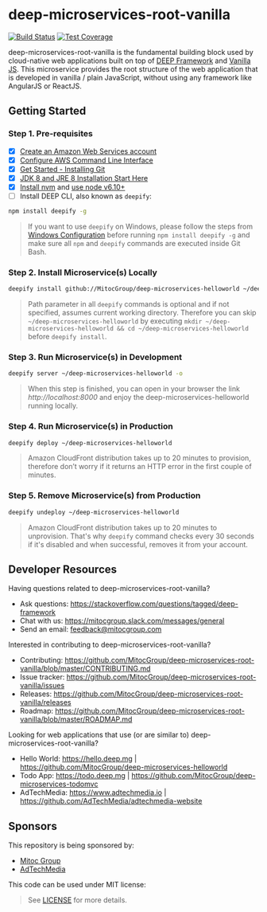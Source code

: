 deep-microservices-root-vanilla
===============================

[![Build Status](https://travis-ci.org/MitocGroup/deep-microservices-root-vanilla.svg?branch=master)](https://travis-ci.org/MitocGroup/deep-microservices-root-vanilla)
[![Test Coverage](https://codeclimate.com/repos/5789fe0f60cba5007800658b/badges/326a841f5de4a64b9019/coverage.svg)](https://codeclimate.com/repos/5789fe0f60cba5007800658b/coverage)

deep-microservices-root-vanilla is the fundamental building block used by cloud-native web applications
built on top of [DEEP Framework](https://github.com/MitocGroup/deep-framework) and
[Vanilla JS](http://vanilla-js.com). This microservice provides the root structure of the web application 
that is developed in vanilla / plain JavaScript, without using any framework like AngularJS or ReactJS.


## Getting Started

### Step 1. Pre-requisites

- [x] [Create an Amazon Web Services account](https://www.youtube.com/watch?v=WviHsoz8yHk)
- [x] [Configure AWS Command Line Interface](https://docs.aws.amazon.com/cli/latest/userguide/cli-chap-getting-started.html)
- [x] [Get Started - Installing Git](https://git-scm.com/book/en/v2/Getting-Started-Installing-Git)
- [x] [JDK 8 and JRE 8 Installation Start Here](https://docs.oracle.com/javase/8/docs/technotes/guides/install/install_overview.html)
- [x] [Install nvm](https://github.com/creationix/nvm#install-script) and [use node v6.10+](https://github.com/creationix/nvm#usage)
- [ ] Install DEEP CLI, also known as `deepify`:

```bash
npm install deepify -g
```

> If you want to use `deepify` on Windows, please follow the steps from
[Windows Configuration](https://github.com/MitocGroup/deep-framework/blob/master/docs/windows.md)
before running `npm install deepify -g` and make sure all `npm` and `deepify` commands are executed
inside Git Bash.

### Step 2. Install Microservice(s) Locally

```bash
deepify install github://MitocGroup/deep-microservices-helloworld ~/deep-microservices-helloworld
```

> Path parameter in all `deepify` commands is optional and if not specified, assumes current
working directory. Therefore you can skip `~/deep-microservices-helloworld` by executing
`mkdir ~/deep-microservices-helloworld && cd ~/deep-microservices-helloworld` before `deepify install`.

### Step 3. Run Microservice(s) in Development

```bash
deepify server ~/deep-microservices-helloworld -o
```

> When this step is finished, you can open in your browser the link *http://localhost:8000*
and enjoy the deep-microservices-helloworld running locally.

### Step 4. Run Microservice(s) in Production

```bash
deepify deploy ~/deep-microservices-helloworld
```

> Amazon CloudFront distribution takes up to 20 minutes to provision, therefore don’t worry
if it returns an HTTP error in the first couple of minutes.

### Step 5. Remove Microservice(s) from Production

```bash
deepify undeploy ~/deep-microservices-helloworld
```

> Amazon CloudFront distribution takes up to 20 minutes to unprovision. That's why `deepify`
command checks every 30 seconds if it's disabled and when successful, removes it from your account.


## Developer Resources

Having questions related to deep-microservices-root-vanilla?

- Ask questions: https://stackoverflow.com/questions/tagged/deep-framework
- Chat with us: https://mitocgroup.slack.com/messages/general
- Send an email: feedback@mitocgroup.com

Interested in contributing to deep-microservices-root-vanilla?

- Contributing: https://github.com/MitocGroup/deep-microservices-root-vanilla/blob/master/CONTRIBUTING.md
- Issue tracker: https://github.com/MitocGroup/deep-microservices-root-vanilla/issues
- Releases: https://github.com/MitocGroup/deep-microservices-root-vanilla/releases
- Roadmap: https://github.com/MitocGroup/deep-microservices-root-vanilla/blob/master/ROADMAP.md

Looking for web applications that use (or are similar to) deep-microservices-root-vanilla?

- Hello World: https://hello.deep.mg | https://github.com/MitocGroup/deep-microservices-helloworld
- Todo App: https://todo.deep.mg | https://github.com/MitocGroup/deep-microservices-todomvc
- AdTechMedia: https://www.adtechmedia.io | https://github.com/AdTechMedia/adtechmedia-website


## Sponsors

This repository is being sponsored by:
- [Mitoc Group](https://www.mitocgroup.com)
- [AdTechMedia](https://www.adtechmedia.io)

This code can be used under MIT license:
> See [LICENSE](https://github.com/MitocGroup/deep-microservices-root-vanilla/blob/master/LICENSE) for more details.
